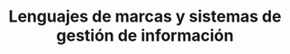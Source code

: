 ---
id: lenguajes-de-marcas
sidebar_position: 4
title: Lenguajes de marcas y sistemas de gestión de información
---